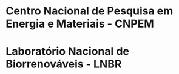 # Centro Nacional de Pesquisa em Energia e Materiais - CNPEM
# Laboratório Nacional de Biorrenováveis - LNBR
